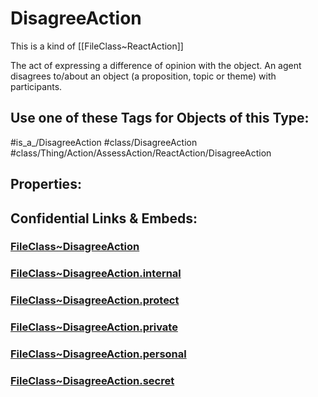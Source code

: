﻿---
limit: 9
mapWithTag: true
excludes: 
icon: link-2
version: "2.0"
tagNames:
  - class/DisagreeAction
  - class/Thing/Action/AssessAction/ReactAction/DisagreeAction
  - is_a_/DisagreeAction
  - schema-org/DisagreeAction
tags:
  - class/FileClass
  - class/DisagreeAction
  - is_a_/DisagreeAction
  - class/Thing/Action/AssessAction/ReactAction/DisagreeAction
extends: FileClass~Thing/FileClass~Action/FileClass~AssessAction/FileClass~ReactAction
fields: []
---

# DisagreeAction
This is a kind of [[FileClass~ReactAction]]

The act of expressing a difference of opinion with the object. An agent disagrees to/about an object (a proposition, topic or theme) with participants.


## Use one of these Tags for Objects of this Type:

#is_a_/DisagreeAction
#class/DisagreeAction
#class/Thing/Action/AssessAction/ReactAction/DisagreeAction

## Properties:



## Confidential Links & Embeds: 

### [FileClass~DisagreeAction](/_public/fileClass/FileClass~Thing/FileClass~Action/FileClass~AssessAction/FileClass~ReactAction/FileClass~DisagreeAction.md) 

### [FileClass~DisagreeAction.internal](/_internal/fileClass/FileClass~Thing/FileClass~Action/FileClass~AssessAction/FileClass~ReactAction/FileClass~DisagreeAction.internal.md) 

### [FileClass~DisagreeAction.protect](/_protect/fileClass/FileClass~Thing/FileClass~Action/FileClass~AssessAction/FileClass~ReactAction/FileClass~DisagreeAction.protect.md) 

### [FileClass~DisagreeAction.private](/_private/fileClass/FileClass~Thing/FileClass~Action/FileClass~AssessAction/FileClass~ReactAction/FileClass~DisagreeAction.private.md) 

### [FileClass~DisagreeAction.personal](/_personal/fileClass/FileClass~Thing/FileClass~Action/FileClass~AssessAction/FileClass~ReactAction/FileClass~DisagreeAction.personal.md) 

### [FileClass~DisagreeAction.secret](/_secret/fileClass/FileClass~Thing/FileClass~Action/FileClass~AssessAction/FileClass~ReactAction/FileClass~DisagreeAction.secret.md) 
